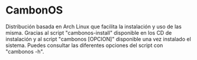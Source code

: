 # CambonOS
Distribución basada en Arch Linux que facilita la instalación y uso de las misma. Gracias al script "cambonos-install" disponible en los CD de instalación y al script "cambonos [OPCION]" disponible una vez instalado el sistema. Puedes consultar las diferentes opciones del script con "cambonos -h".
